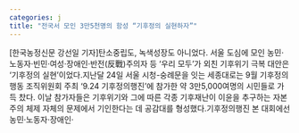 ```yaml
---
categories: j
title: "전국서 모인 3만5천명의 함성 “기후정의 실현하자”"
---
```

[한국농정신문 강선일 기자]탄소중립도, 녹색성장도 아니었다. 서울 도심에 모인 농민·노동자·빈민·여성·장애인·반전(反戰)주의자 등 ‘우리 모두’가 외친 기후위기 극복 대안은 ‘기후정의 실현’이었다.지난달 24일 서울 시청-숭례문을 잇는 세종대로는 9월 기후정의행동 조직위원회 주최 ‘9.24 기후정의행진’에 참가한 약 3만5,000여명의 시민들로 가득 찼다. 이날 참가자들은 기후위기와 그에 따른 각종 기후재난이 이윤을 추구하는 자본주의 체제 자체의 문제에서 기인한다는 데 공감대를 형성했다.기후정의행진 본 대회에선 농민·노동자·장애인·